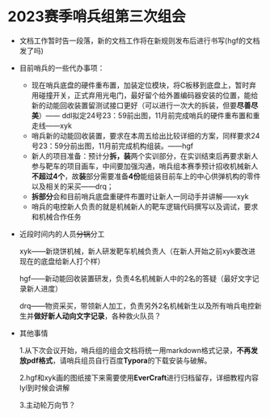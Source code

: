 # 2023赛季哨兵组第三次组会

+ 文档工作暂时告一段落，新的文档工作将在新规则发布后进行书写(hgf的文档发了吗)
+ 目前哨兵的一些代办事项：
  + 现在哨兵底盘的硬件重布置，加装定位模块，将C板移到底盘上，暂时弃用碰撞开关，正式弃用光电门，最好留个给外置编码器安装的位置，能给新的动能回收装置留测试接口更好（可以进行一次大的拆装，但要**尽善尽美**）—— ddl拟定24号23：59前出图，11月前完成哨兵的硬件重布置和重走线——xyk
  + 哨兵新的动能回收装置，要求在本周五给出比较详细的方案，同样要求24号23：59分前出图，11月前完成机构组装。——hgf
  + 新人的项目准备：预计分**拆，装**两个实训部分，在实训结束后再要求新人参与靶车的项目画车，中间要加强沟通，哨兵组本赛季预计招收机械新人**不超过4个**，故**装**部分需要准备**4份**能组装目前车上的中心供弹机构的零件以及相关的采买——drq；
  + **拆部分**会和目前哨兵底盘重硬件布置时让新人一同动手并讲解——xyk
  + 哨兵的电控新人负责的就是机械新人的靶车逻辑代码撰写以及调试，要求和机械合作任务

+ 近段时间内的人员~~分锅~~分工

  xyk——新烧饼机械，新人研发靶车机械负责人（在新人开始之前xyk要改进现在的底盘给新人打个样）

  hgf——新动能回收装置研发，负责4名机械新人中的2名的答疑（最好文字记录新人进度）

  drq——物资采买，带领新人加工，负责另外2名机械新生以及所有哨兵电控新生并**做好新人动向文字记录**，各种救火队员？

+ 其他事情

  1.从下次会议开始，哨兵组的组会文档将统一用markdown格式记录，**不再发放pdf格式**，请哨兵组员自行百度**Typora**的下载安装与破解。

  2.hgf和xyk画的图纸接下来需要使用**EverCraft**进行归档留存，详细教程内容lyl到时候会讲解

  3.主动轮万向节？